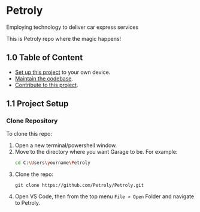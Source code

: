 # Petroly

 Employing technology to deliver car express services 

 This is Petroly repo where the magic happens!

## 1.0 Table of Content

* [Set up this project](#11-project-setup) to your own device.
* [Maintain the codebase](#12-maintain-the-codebase).
* [Contribute to this project](#13-contribute-to-this-project).

## 1.1 Project Setup

### Clone Repository

To clone this repo:

1) Open a new terminal/powershell window.
2) Move to the directory where you want Garage to be. For example:
   ```bash
   cd C:\Users\yourname\Petroly
   ```
3) Clone the repo:
   ```
   git clone https://github.com/Petroly/Petroly.git
   ```
4) Open VS Code, then from the top menu `File > Open` Folder and navigate to Petroly.

<!-- ### Setup Instructions

Please, refer to these documents for each module setup.
Once you clone this repo you'll have to use each module individually.


## 1.2 Maintain The Codebase

- Before creating a new branch, make sure you are on dev, and run:
```bash
git pull
```
- If you're already on a branch and some new changes have been pushed to dev, run:
```bash
git pull origin dev
```

### Walk Through The Main Branches

Refer to the following main branches to get familiar with the code base.

* *main* contains production code. **Please, do not pull or push any code to this branch**
* *dev* where the action is happening. This branch contains code under development where we build, improve, test, and debug the project apps.

## 1.3 Contribute to This Project

### Repo Issues

If you find a bug throughout your development or testing process, please do not hesitate to file an issue describing the bug you noticed.

### How to File an Issue?

Here is how you create an issue:

* Go to the issues tab.
* Click on "New issue".
* Add an informative title following the naming convention below.
* Add a detailed description with the suggested solution if possible.
* Select applicable labels after reading each label's description.
* Try to label the issue priority to the best of your knowledge -this might change based on the current project milestone-.

### Creating a New Branch

Once you're assigned to an issue or want to start working on a new feature, create a new branch with a descriptive title preceded with your name as `@yourname/new-feature-title`.

_Note: branch names ar all small case separated by a dash `-`, e.g. `@ziyad/booking-bug`_

### Conventions

#### Commits

The commit message should be structured as follows:

```
<type>[optional scope]: <description>

[optional body]

[optional footer(s)]
```

The commit contains the following structural elements, to communicate intent to the consumers of your library:

* **fix:** a commit of the type `fix` patches a bug in the codebase.

* **feat:** a commit of the type `feat` introduces a new feature to the codebase.

* **BREAKING CHANGE:** a commit that has a footer `BREAKING CHANGE:`, or appends a `!` after the type/scope, introduces a breaking change.

* types other than fix: and feat: are allowed, for example `build:`, `chore:`, `ci:`, `docs:`, `style:`, `refactor:`, `perf:`, `test:`, and others.
 
Refer to [Conventional Commits](https://www.conventionalcommits.org/en/v1.0.0/) for more information. 


#### python File Naming
* Small letters only.
* Use underscore as delimiters.
* Keep it short, clear and simple.

Examples :
`main_view.python`
`settings_controller.python`
dd


